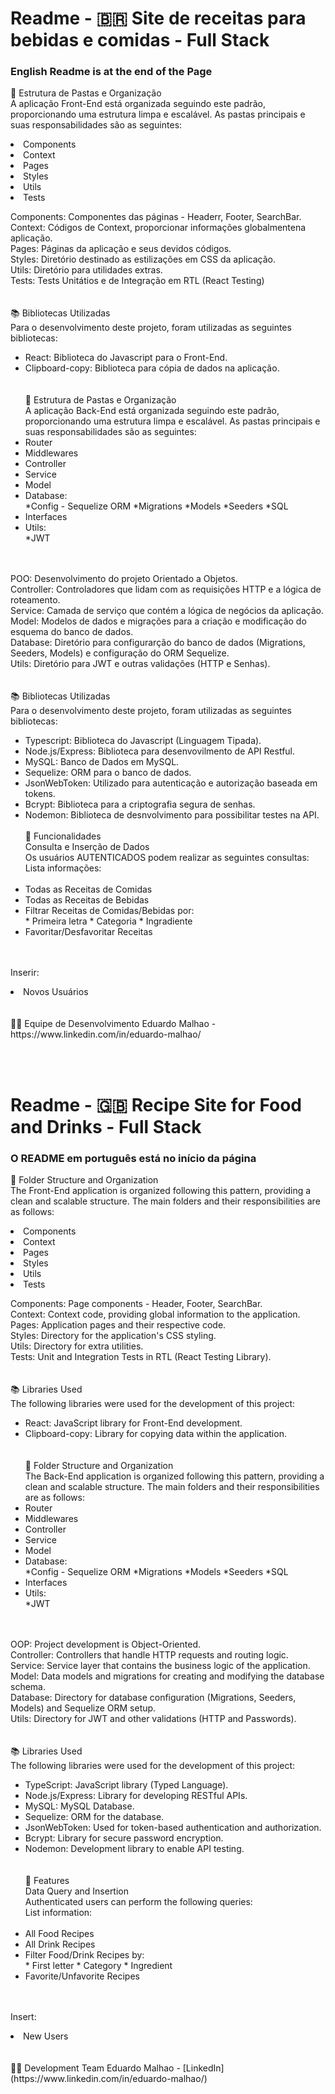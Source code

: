 # Readme - 🇧🇷 Site de receitas para bebidas e comidas - Full Stack #
<h3>English Readme is at the end of the Page</h3>

📂 Estrutura de Pastas e Organização  
A aplicação Front-End está organizada seguindo este padrão, proporcionando uma estrutura limpa e escalável. As pastas principais e suas responsabilidades são as seguintes:  
<li>Components</li>
<li>Context</li>
<li>Pages</li>
<li>Styles</li>
<li>Utils</li>
<li>Tests</li>

Components: Componentes das páginas - Headerr, Footer, SearchBar.  
Context: Códigos de Context, proporcionar informações globalmentena aplicação.  
Pages: Páginas da aplicação e seus devidos códigos.  
Styles: Diretório destinado as estilizações em CSS da aplicação.  
Utils: Diretório para utilidades extras.  
Tests: Tests Unitátios e de Integração em RTL (React Testing)  
<br></br>
📚 Bibliotecas Utilizadas  
Para o desenvolvimento deste projeto, foram utilizadas as seguintes bibliotecas:  
* React: Biblioteca do Javascript para o Front-End.  
* Clipboard-copy: Biblioteca para cópia de dados na aplicação.  
<br></br>
📂 Estrutura de Pastas e Organização  
A aplicação Back-End está organizada seguindo este padrão, proporcionando uma estrutura limpa e escalável. As pastas principais e suas responsabilidades são as seguintes:
  <li>Router</li>
  <li>Middlewares</li>
  <li>Controller</li>
  <li>Service</li>
  <li>Model</li>
  <li>Database:</li>
    *Config - Sequelize ORM  
    *Migrations  
    *Models  
    *Seeders  
    *SQL  
  <li>Interfaces</li>  
  <li>Utils:</li>  
    *JWT  
<br></br>
POO: Desenvolvimento do projeto Orientado a Objetos.  
Controller: Controladores que lidam com as requisições HTTP e a lógica de roteamento.  
Service: Camada de serviço que contém a lógica de negócios da aplicação.  
Model: Modelos de dados e migrações para a criação e modificação do esquema do banco de dados.  
Database: Diretório para configurarção do banco de dados (Migrations, Seeders, Models) e configuração do ORM Sequelize.  
Utils: Diretório para JWT e outras validações (HTTP e Senhas).  
<br></br>
📚 Bibliotecas Utilizadas  
Para o desenvolvimento deste projeto, foram utilizadas as seguintes bibliotecas:  
* Typescript: Biblioteca do Javascript (Linguagem Tipada).  
* Node.js/Express: Biblioteca para desenvovilmento de API Restful.  
* MySQL: Banco de Dados em MySQL.  
* Sequelize: ORM para o banco de dados.  
* JsonWebToken: Utilizado para autenticação e autorização baseada em tokens.  
* Bcrypt: Biblioteca para a criptografia segura de senhas.  
* Nodemon: Biblioteca de desnvolvimento para possibilitar testes na API.
<br></br>
📑 Funcionalidades  
Consulta e Inserção de Dados  
Os usuários AUTENTICADOS podem realizar as seguintes consultas:  
Lista informações:
<br></br>
  <li>Todas as Receitas de Comidas</li>  
  <li>Todas as Receitas de Bebidas</li>  
  <li>Filtrar Receitas de Comidas/Bebidas por:</li>  
    * Primeira letra  
    * Categoria  
    * Ingradiente  
  <li>Favoritar/Desfavoritar Receitas</li>
<br></br>
Inserir:  
  <li>Novos Usuários</li>  
<br></br>
🧑‍💻 Equipe de Desenvolvimento  
Eduardo Malhao - https://www.linkedin.com/in/eduardo-malhao/

<br></br>

# Readme - 🇬🇧 Recipe Site for Food and Drinks - Full Stack #
<h3>O README em português está no início da página</h3>

📂 Folder Structure and Organization  
The Front-End application is organized following this pattern, providing a clean and scalable structure. The main folders and their responsibilities are as follows:  
<li>Components</li>
<li>Context</li>
<li>Pages</li>
<li>Styles</li>
<li>Utils</li>
<li>Tests</li>

Components: Page components - Header, Footer, SearchBar.  
Context: Context code, providing global information to the application.  
Pages: Application pages and their respective code.  
Styles: Directory for the application's CSS styling.  
Utils: Directory for extra utilities.  
Tests: Unit and Integration Tests in RTL (React Testing Library).  
<br></br>
📚 Libraries Used  
The following libraries were used for the development of this project:  
* React: JavaScript library for Front-End development.  
* Clipboard-copy: Library for copying data within the application.  
<br></br>
📂 Folder Structure and Organization  
The Back-End application is organized following this pattern, providing a clean and scalable structure. The main folders and their responsibilities are as follows:
  <li>Router</li>
  <li>Middlewares</li>
  <li>Controller</li>
  <li>Service</li>
  <li>Model</li>
  <li>Database:</li>
    *Config - Sequelize ORM  
    *Migrations  
    *Models  
    *Seeders  
    *SQL  
  <li>Interfaces</li>  
  <li>Utils:</li>  
    *JWT  
<br></br>
OOP: Project development is Object-Oriented.  
Controller: Controllers that handle HTTP requests and routing logic.  
Service: Service layer that contains the business logic of the application.  
Model: Data models and migrations for creating and modifying the database schema.  
Database: Directory for database configuration (Migrations, Seeders, Models) and Sequelize ORM setup.  
Utils: Directory for JWT and other validations (HTTP and Passwords).  
<br></br>
📚 Libraries Used  
The following libraries were used for the development of this project:  
* TypeScript: JavaScript library (Typed Language).  
* Node.js/Express: Library for developing RESTful APIs.  
* MySQL: MySQL Database.  
* Sequelize: ORM for the database.  
* JsonWebToken: Used for token-based authentication and authorization.  
* Bcrypt: Library for secure password encryption.  
* Nodemon: Development library to enable API testing.  
<br></br>
📑 Features  
Data Query and Insertion  
Authenticated users can perform the following queries:  
List information:
<br></br>
  <li>All Food Recipes</li>  
  <li>All Drink Recipes</li>  
  <li>Filter Food/Drink Recipes by:</li>  
    * First letter  
    * Category  
    * Ingredient  
  <li>Favorite/Unfavorite Recipes</li>
<br></br>
Insert:  
  <li>New Users</li>  
<br></br>
🧑‍💻 Development Team  
Eduardo Malhao - [LinkedIn](https://www.linkedin.com/in/eduardo-malhao/)
